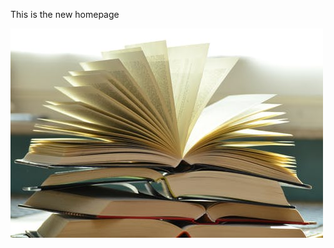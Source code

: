 ---
---

This is the new homepage

![Image of books](/images/books-book-pages-read-literature-159866.jpeg)
